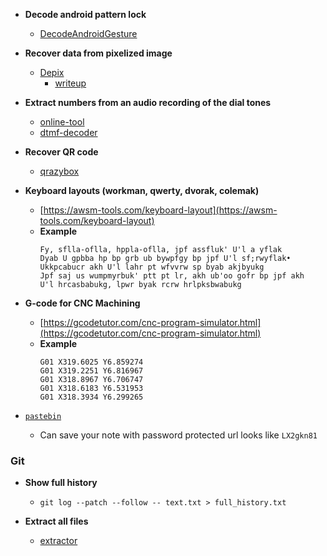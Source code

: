 - **Decode android pattern lock**

  - [DecodeAndroidGesture](https://github.com/jzyra/DecodeAndroidGesture)

- **Recover data from pixelized image**

  - [Depix](https://github.com/beurtschipper/Depix)
    - [writeup](https://github.com/K1nd4SUS/CTF-Writeups/tree/main/dCTF_2021/Behind%20the%20scenes)

- **Extract numbers from an audio recording of the dial tones**

  - [online-tool](https://unframework.github.io/dtmf-detect/#/)
  - [dtmf-decoder](https://github.com/ribt/dtmf-decoder)

- **Recover QR code**

  - [qrazybox](https://merri.cx/qrazybox/)

- **Keyboard layouts (workman, qwerty, dvorak, colemak)**

  - [https://awsm-tools.com/keyboard-layout](https://awsm-tools.com/keyboard-layout)
  - **Example**
    ```
    Fy, sflla-oflla, hppla-oflla, jpf assfluk' U'l a yflak
    Dyab U gpbba hp bp grb ub bywpfgy bp jpf U'l sf;rwyflak•
    Ukkpcabucr akh U'l lahr pt wfvvrw sp byab akjbyukg
    Jpf saj us wumpmyrbuk' ptt pt lr, akh ub'oo gofr bp jpf akh
    U'l hrcasbabukg, lpwr byak rcrw hrlpksbwabukg
    ```

- **G-code for CNC Machining**

  - [https://gcodetutor.com/cnc-program-simulator.html](https://gcodetutor.com/cnc-program-simulator.html)
  - **Example**
    ```
    G01 X319.6025 Y6.859274
    G01 X319.2251 Y6.816967
    G01 X318.8967 Y6.706747
    G01 X318.6183 Y6.531953
    G01 X318.3934 Y6.299265
    ```

- [`pastebin`](https://pastebin.com/)

  - Can save your note with password protected url looks like `LX2gkn81`

### Git

  - **Show full history**
    - `git log --patch --follow -- text.txt > full_history.txt`

  - **Extract all files**
    - [extractor](https://github.com/internetwache/GitTools/tree/master/Extractor)
